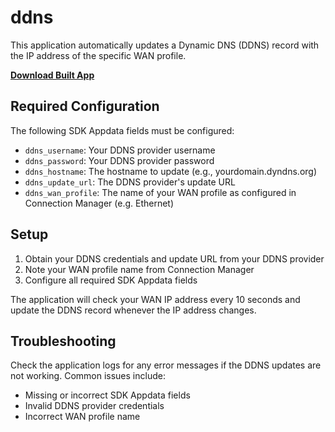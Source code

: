 # ddns

This application automatically updates a Dynamic DNS (DDNS) record with the IP address of the specific WAN profile.  

[**Download Built App**](https://github.com/cradlepoint/sdk-samples/releases/download/built_apps/ddns.tar.gz)  

## Required Configuration

The following SDK Appdata fields must be configured:

* `ddns_username`: Your DDNS provider username
* `ddns_password`: Your DDNS provider password
* `ddns_hostname`: The hostname to update (e.g., yourdomain.dyndns.org)
* `ddns_update_url`: The DDNS provider's update URL
* `ddns_wan_profile`: The name of your WAN profile as configured in Connection Manager (e.g. Ethernet)

## Setup

1. Obtain your DDNS credentials and update URL from your DDNS provider
2. Note your WAN profile name from Connection Manager
3. Configure all required SDK Appdata fields

The application will check your WAN IP address every 10 seconds and update the DDNS record whenever the IP address changes.

## Troubleshooting

Check the application logs for any error messages if the DDNS updates are not working. Common issues include:
* Missing or incorrect SDK Appdata fields
* Invalid DDNS provider credentials
* Incorrect WAN profile name
